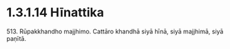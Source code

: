 # 1.3.1.14 Hīnattika

513\. Rūpakkhandho majjhimo. Cattāro khandhā siyā hīnā, siyā majjhimā, siyā paṇītā.
